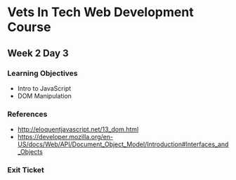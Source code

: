 # Vets In Tech Web Development Course

## Week 2 Day 3

### Learning Objectives

- Intro to JavaScript
- DOM Manipulation

### References

- http://eloquentjavascript.net/13_dom.html
- https://developer.mozilla.org/en-US/docs/Web/API/Document_Object_Model/Introduction#Interfaces_and_Objects

### Exit Ticket

